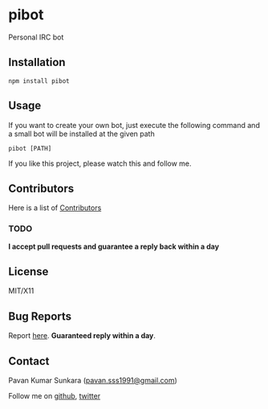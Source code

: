 # pibot

Personal IRC bot

## Installation
```
npm install pibot
```

## Usage
If you want to create your own bot, just execute the following command and a small bot will be installed at the given path

```
pibot [PATH]
```

If you like this project, please watch this and follow me.

## Contributors
Here is a list of [Contributors](http://github.com/pkumar/pibot/contributors)

### TODO

__I accept pull requests and guarantee a reply back within a day__

## License
MIT/X11

## Bug Reports
Report [here](http://github.com/pkumar/pibot/issues). __Guaranteed reply within a day__.

## Contact
Pavan Kumar Sunkara (pavan.sss1991@gmail.com)

Follow me on [github](https://github.com/users/follow?target=pkumar), [twitter](http://twitter.com/pksunkara)
